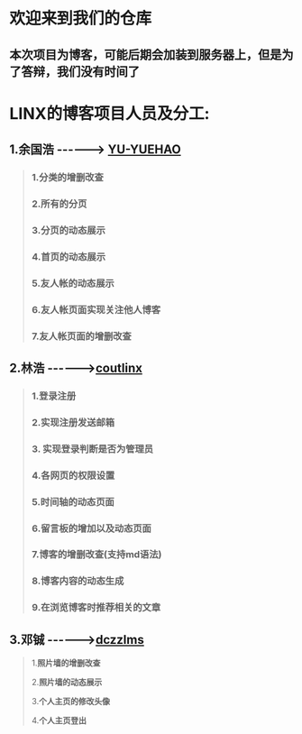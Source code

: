 # 欢迎来到我们的仓库 

##  本次项目为博客，可能后期会加装到服务器上，但是为了答辩，我们没有时间了



# LINX的博客项目人员及分工:

## 1.余国浩   	------> [**YU-YUEHAO**](https://github.com/YU-YUEHAO)

>### 1.分类的增删改查
>
>### 2.所有的分页
>
>### 3.分页的动态展示 
>
>### 4.首页的动态展示 
>
>### 5.友人帐的动态展示
>
>### 6.友人帐页面实现关注他人博客
>
>### 7.友人帐页面的增删改查
>
>

## 2.林浩		 ------>[**coutlinx**](https://github.com/coutlinx)

> ### 1.登录注册
>
> ### 2.实现注册发送邮箱
>
> ### 3. 实现登录判断是否为管理员
>
> ### 4.各网页的权限设置
>
> ### 5.时间轴的动态页面
>
> ### 6.留言板的增加以及动态页面
>
> ### 7.博客的增删改查(支持md语法)
>
> ### 8.博客内容的动态生成
>
> ### 9.在浏览博客时推荐相关的文章

## 3.邓铖		  ------>[**dczzlms**](https://github.com/dczzlms)

> 1.**照片墙的增删改查**
>
> 2.**照片墙的动态展示**
>
> 3.**个人主页的修改头像**
>
> 4.**个人主页登出**

